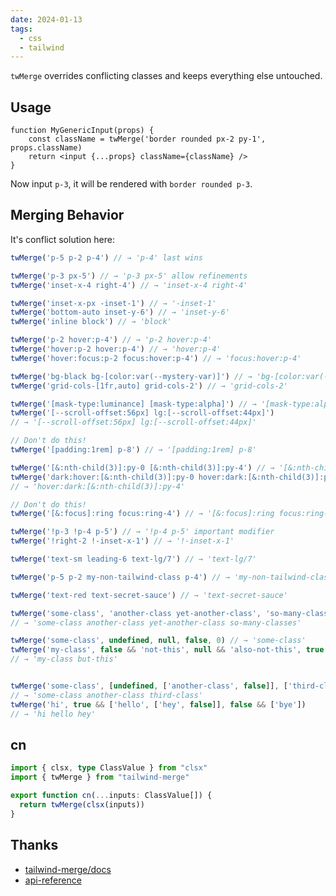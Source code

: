```yaml
---
date: 2024-01-13
tags:
  - css
  - tailwind
---
```


`twMerge` overrides conflicting classes and keeps everything else untouched. 

## Usage

```tsx
function MyGenericInput(props) {
    const className = twMerge('border rounded px-2 py-1', props.className)
    return <input {...props} className={className} />
}
```

Now input `p-3`, it will be rendered with `border rounded p-3`.


## Merging Behavior

It's conflict solution here:

```ts
twMerge('p-5 p-2 p-4') // → 'p-4' last wins

twMerge('p-3 px-5') // → 'p-3 px-5' allow refinements
twMerge('inset-x-4 right-4') // → 'inset-x-4 right-4'

twMerge('inset-x-px -inset-1') // → '-inset-1'
twMerge('bottom-auto inset-y-6') // → 'inset-y-6'
twMerge('inline block') // → 'block'

twMerge('p-2 hover:p-4') // → 'p-2 hover:p-4'
twMerge('hover:p-2 hover:p-4') // → 'hover:p-4'
twMerge('hover:focus:p-2 focus:hover:p-4') // → 'focus:hover:p-4'

twMerge('bg-black bg-[color:var(--mystery-var)]') // → 'bg-[color:var(--mystery-var)]'
twMerge('grid-cols-[1fr,auto] grid-cols-2') // → 'grid-cols-2'

twMerge('[mask-type:luminance] [mask-type:alpha]') // → '[mask-type:alpha]'
twMerge('[--scroll-offset:56px] lg:[--scroll-offset:44px]')
// → '[--scroll-offset:56px] lg:[--scroll-offset:44px]'

// Don't do this!
twMerge('[padding:1rem] p-8') // → '[padding:1rem] p-8'

twMerge('[&:nth-child(3)]:py-0 [&:nth-child(3)]:py-4') // → '[&:nth-child(3)]:py-4'
twMerge('dark:hover:[&:nth-child(3)]:py-0 hover:dark:[&:nth-child(3)]:py-4')
// → 'hover:dark:[&:nth-child(3)]:py-4'

// Don't do this!
twMerge('[&:focus]:ring focus:ring-4') // → '[&:focus]:ring focus:ring-4'

twMerge('!p-3 !p-4 p-5') // → '!p-4 p-5' important modifier
twMerge('!right-2 !-inset-x-1') // → '!-inset-x-1'

twMerge('text-sm leading-6 text-lg/7') // → 'text-lg/7'

twMerge('p-5 p-2 my-non-tailwind-class p-4') // → 'my-non-tailwind-class p-4'

twMerge('text-red text-secret-sauce') // → 'text-secret-sauce'

twMerge('some-class', 'another-class yet-another-class', 'so-many-classes')
// → 'some-class another-class yet-another-class so-many-classes'

twMerge('some-class', undefined, null, false, 0) // → 'some-class'
twMerge('my-class', false && 'not-this', null && 'also-not-this', true && 'but-this')
// → 'my-class but-this'


twMerge('some-class', [undefined, ['another-class', false]], ['third-class'])
// → 'some-class another-class third-class'
twMerge('hi', true && ['hello', ['hey', false]], false && ['bye'])
// → 'hi hello hey'
```


## cn

```ts
import { clsx, type ClassValue } from "clsx"
import { twMerge } from "tailwind-merge"

export function cn(...inputs: ClassValue[]) {
  return twMerge(clsx(inputs))
}
```



## Thanks

- [tailwind-merge/docs](https://github.com/dcastil/tailwind-merge/blob/v2.2.0/docs/what-is-it-for.md)
- [api-reference](https://github.com/dcastil/tailwind-merge/blob/v2.2.0/docs/api-reference.md)